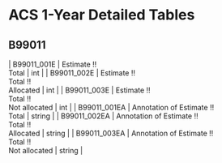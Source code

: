 # ACS 1-Year Detailed Tables

## B99011

| B99011_001E | Estimate !!<br>Total | int |
| B99011_002E | Estimate !!<br>Total !!<br>Allocated | int |
| B99011_003E | Estimate !!<br>Total !!<br>Not allocated | int |
| B99011_001EA | Annotation of Estimate !!<br>Total | string |
| B99011_002EA | Annotation of Estimate !!<br>Total !!<br>Allocated | string |
| B99011_003EA | Annotation of Estimate !!<br>Total !!<br>Not allocated | string |

